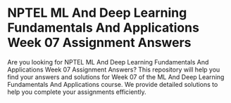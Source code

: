 # NPTEL ML And Deep Learning Fundamentals And Applications Week 07 Assignment Answers

Are you looking for NPTEL ML And Deep Learning Fundamentals And Applications Week 07 Assignment Answers? This repository will help you find your answers and solutions for Week 07 of the ML And Deep Learning Fundamentals And Applications course. We provide detailed solutions to help you complete your assignments efficiently.